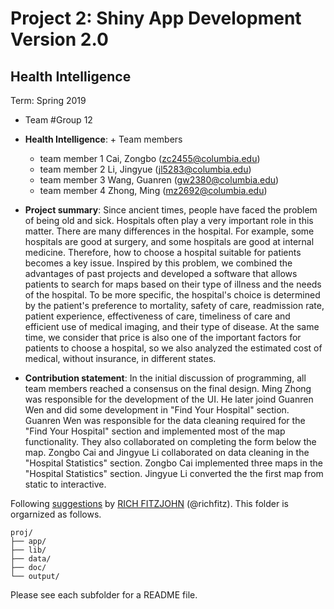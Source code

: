 # Project 2: Shiny App Development Version 2.0
## Health Intelligence
Term: Spring 2019

+ Team #Group 12
+ **Health Intelligence**: + Team members
	+ team member 1 Cai, Zongbo (zc2455@columbia.edu)
	+ team member 2 Li, Jingyue (jl5283@columbia.edu)
	+ team member 3 Wang, Guanren (gw2380@columbia.edu)
	+ team member 4 Zhong, Ming (mz2692@columbia.edu)

+ **Project summary**: Since ancient times, people have faced the problem of being old and sick. Hospitals often play a very important role in this matter. There are many differences in the hospital. For example, some hospitals are good at surgery, and some hospitals are good at internal medicine. Therefore, how to choose a hospital suitable for patients becomes a key issue. Inspired by this problem, we combined the advantages of past projects and developed a software that allows patients to search for maps based on their type of illness and the needs of the hospital. To be more specific, the hospital's choice is determined by the patient's preference to mortality, safety of care, readmission rate, patient experience, effectiveness of care, timeliness of care and efficient use of medical imaging, and their type of disease. At the same time, we consider that price is also one of the important factors for patients to choose a hospital, so we also analyzed the estimated cost of medical, without insurance, in different states.

+ **Contribution statement**: In the initial discussion of programming, all team members reached a consensus on the final design. Ming Zhong was responsible for the development of the UI. He later joind Guanren Wen and did some development in "Find Your Hospital" section. Guanren Wen was responsible for the data cleaning required for the "Find Your Hospital" section and implemented most of the map functionality. They also collaborated on completing the form below the map. Zongbo Cai and Jingyue Li collaborated on data cleaning in the "Hospital Statistics" section. Zongbo Cai implemented three maps in the "Hospital Statistics" section. Jingyue Li converted the the first map from static to interactive.

Following [suggestions](http://nicercode.github.io/blog/2013-04-05-projects/) by [RICH FITZJOHN](http://nicercode.github.io/about/#Team) (@richfitz). This folder is orgarnized as follows.

```
proj/
├── app/
├── lib/
├── data/
├── doc/
└── output/
```

Please see each subfolder for a README file.

